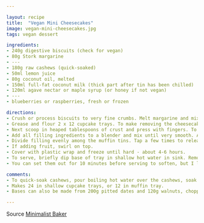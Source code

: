 ```yaml
---

layout: recipe
title:  "Vegan Mini Cheesecakes"
image: vegan-mini-cheesecakes.jpg
tags: vegan dessert

ingredients:
- 240g digestive biscuits (check for vegan)
- 80g Stork margarine
- ---
- 180g raw cashews (quick-soaked)
- 50ml lemon juice
- 80g coconut oil, melted
- 150ml full-fat coconut milk (thick part after tin has been chilled)
- 120ml agave nectar or maple syrup (or honey if not vegan)
- ---
- blueberries or raspberries, fresh or frozen

directions:
- Crush or process biscuits to very fine crumbs. Melt margarine and mix together in a bowl.
- Grease and flour 2 x 12 cupcake trays. To make removing the cheesecakes easier, cut strips of parchment paper and lay them in the slots. This creates little tabs that makes removing them easier to pop out once frozen.
- Next scoop in heaped tablespoons of crust and press with fingers. To pack it down, use a small glass or the back of a spoon to compact it and really press it down. Set in freezer to firm up.
- Add all filling ingredients to a blender and mix until very smooth. Add some more lemon juice or coconut liquid if required. Taste and adjust seasonings as needed.
- Divide filling evenly among the muffin tins. Tap a few times to release any air bubbles, 
- If adding fruit, swirl on top.
- Cover with plastic wrap and freeze until hard - about 4-6 hours.
- To serve, briefly dip base of tray in shallow hot water in sink. Remove by tugging on the tabs or loosening them with a butter knife. Keep in the freezer for up to 1-2 weeks.
- You can set them out for 10 minutes before serving to soften, but I liked them frozen as well.

comments: 
- To quick-soak cashews, pour boiling hot water over the cashews, soak for 1 hour uncovered, then drain and use as instructed.
- Makes 24 in shallow cupcake trays, or 12 in muffin tray.
- Bases can also be made from 200g pitted dates and 120g walnuts, chopped.

---
```


Source [Minimalist Baker](https://minimalistbaker.com/7-ingredient-vegan-cheesecakes/)